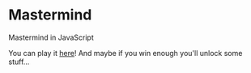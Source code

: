 # Mastermind
Mastermind in JavaScript

You can play it [here](https://jeremygigase.github.io/mastermind/mastermind.html)!
And maybe if you win enough you'll unlock some stuff...
